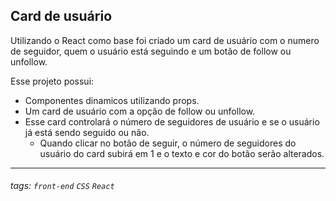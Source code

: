 ## Card de usuário
Utilizando o React como base foi criado um card de usuário com o numero de seguidor, quem o usuário está seguindo e um botão de follow ou unfollow.


Esse projeto possui:
- Componentes dinamicos utilizando props.
- Um card de usuário com a opção de follow ou unfollow.
- Esse card controlará o número de seguidores de usuário e se o usuário já está sendo seguido ou não.
  - Quando clicar no botão de seguir, o número de seguidores do usuário do card subirá em 1 e o texto e cor do botão serão alterados.


---

###### tags: `front-end` `CSS` `React`

